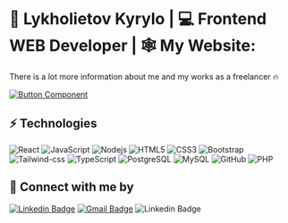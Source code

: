 # 🥷 Lykholietov Kyrylo  |  💻 Frontend WEB Developer |  🕸️ My Website:
<p>There is a lot more information about me and my works as a freelancer 🔥</p>

[![Button Component](https://readme-components.vercel.app/api?component=button&text=Check&nbsp;My&nbsp;Website)](https://lykholietov.vercel.app/)

## ⚡ Technologies

![React](https://img.shields.io/badge/-React-black?style=flat-square&logo=react)
![JavaScript](https://img.shields.io/badge/-JavaScript-black?style=flat-square&logo=javascript)
![Nodejs](https://img.shields.io/badge/-Nodejs-black?style=flat-square&logo=Node.js)
![HTML5](https://img.shields.io/badge/-HTML5-E34F26?style=flat-square&logo=html5&logoColor=white)
![CSS3](https://img.shields.io/badge/-CSS3-1572B6?style=flat-square&logo=css3)
![Bootstrap](https://img.shields.io/badge/-Bootstrap-563D7C?style=flat-square&logo=bootstrap)
![Tailwind-css](https://img.shields.io/badge/-tailwind-181717?style=flat-square&logo=tailwind-css)
![TypeScript](https://img.shields.io/badge/-TypeScript-007ACC?style=flat-square&logo=typescript)
![PostgreSQL](https://img.shields.io/badge/-PostgreSQL-336791?style=flat-square&logo=postgresql)
![MySQL](https://img.shields.io/badge/-MySQL-black?style=flat-square&logo=mysql)
![GitHub](https://img.shields.io/badge/-GitHub-181717?style=flat-square&logo=github)
![PHP](https://img.shields.io/badge/-PHP-181717?style=flat-square&logo=php)

## 🤝 Connect with me by

[![Linkedin Badge](https://img.shields.io/badge/-lykholietov-blue?style=flat-square&logo=Linkedin&logoColor=white&link=https://www.linkedin.com/in/kyrylo-lykholietov/)](https://www.linkedin.com/in/kyrylo-lykholietov/) [![Gmail Badge](https://img.shields.io/badge/-kirilllikholetov3@gmail.com-c14438?style=flat-square&logo=Gmail&logoColor=white&link=mailto:kirilllikholetov3@gmail.com)](mailto:kirilllikholetov3@gmail.com) ![Linkedin Badge](https://img.shields.io/badge/-lykholietov-black?style=flat-square&logo=X&logoColor=white&link=https://x.com/lykholietov)

